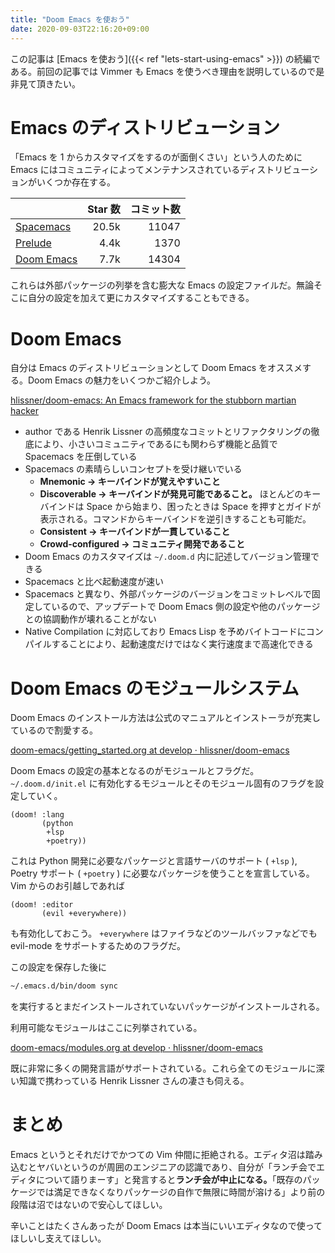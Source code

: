 ```yaml
---
title: "Doom Emacs を使おう"
date: 2020-09-03T22:16:20+09:00
---
```


この記事は [Emacs を使おう]({{< ref "lets-start-using-emacs" >}}) の続編である。前回の記事では Vimmer も Emacs を使うべき理由を説明しているので是非見て頂きたい。

# Emacs のディストリビューション

「Emacs を 1 からカスタマイズをするのが面倒くさい」という人のために Emacs にはコミュニティによってメンテナンスされているディストリビューションがいくつか存在する。

|                                                      | Star 数 | コミット数 |
| :--------------------------------------------------- | ------: | ---------: |
| [Spacemacs](https://www.spacemacs.org)               |   20.5k |      11047 |
| [Prelude](https://prelude.emacsredux.com/en/latest)  |    4.4k |       1370 |
| [Doom Emacs](https://github.com/hlissner/doom-emacs) |    7.7k |      14304 |

これらは外部パッケージの列挙を含む膨大な Emacs の設定ファイルだ。無論そこに自分の設定を加えて更にカスタマイズすることもできる。

# Doom Emacs

自分は Emacs のディストリビューションとして Doom Emacs をオススメする。Doom Emacs の魅力をいくつかご紹介しよう。

[hlissner/doom-emacs: An Emacs framework for the stubborn martian hacker](https://github.com/hlissner/doom-emacs)

- author である Henrik Lissner の高頻度なコミットとリファクタリングの徹底により、小さいコミュニティであるにも関わらず機能と品質で Spacemacs を圧倒している
- Spacemacs の素晴らしいコンセプトを受け継いでいる
  - **Mnemonic → キーバインドが覚えやすいこと**
  - **Discoverable → キーバインドが発見可能であること。** ほとんどのキーバインドは Space から始まり、困ったときは Space を押すとガイドが表示される。コマンドからキーバインドを逆引きすることも可能だ。
  - **Consistent → キーバインドが一貫していること**
  - **Crowd-configured → コミュニティ開発であること**
- Doom Emacs のカスタマイズは `~/.doom.d` 内に記述してバージョン管理できる
- Spacemacs と比べ起動速度が速い
- Spacemacs と異なり、外部パッケージのバージョンをコミットレベルで固定しているので、アップデートで Doom Emacs 側の設定や他のパッケージとの協調動作が壊れることがない
- Native Compilation に対応しており Emacs Lisp を予めバイトコードにコンパイルすることにより、起動速度だけではなく実行速度まで高速化できる

# Doom Emacs のモジュールシステム

Doom Emacs のインストール方法は公式のマニュアルとインストーラが充実しているので割愛する。

[doom-emacs/getting_started.org at develop · hlissner/doom-emacs](https://github.com/hlissner/doom-emacs/blob/develop/docs/getting_started.org)

Doom Emacs の設定の基本となるのがモジュールとフラグだ。 `~/.doom.d/init.el` に有効化するモジュールとそのモジュール固有のフラグを設定していく。

```emacs-lisp
(doom! :lang
       (python
        +lsp
        +poetry))
```

これは Python 開発に必要なパッケージと言語サーバのサポート ( `+lsp` ), Poetry サポート ( `+poetry` ) に必要なパッケージを使うことを宣言している。Vim からのお引越しであれば

```emacs-lisp
(doom! :editor
       (evil +everywhere))
```

も有効化しておこう。 `+everywhere` はファイラなどのツールバッファなどでも evil-mode をサポートするためのフラグだ。

この設定を保存した後に

```sh
~/.emacs.d/bin/doom sync
```

を実行するとまだインストールされていないパッケージがインストールされる。

利用可能なモジュールはここに列挙されている。

[doom-emacs/modules.org at develop · hlissner/doom-emacs](https://github.com/hlissner/doom-emacs/blob/develop/docs/modules.org)

既に非常に多くの開発言語がサポートされている。これら全てのモジュールに深い知識で携わっている Henrik Lissner さんの凄さも伺える。

# まとめ

Emacs というとそれだけでかつての Vim 仲間に拒絶される。エディタ沼は踏み込むとヤバいというのが周囲のエンジニアの認識であり、自分が「ランチ会でエディタについて語りまーす」と発言すると**ランチ会が中止になる。**「既存のパッケージでは満足できなくなりパッケージの自作で無限に時間が溶ける」より前の段階は沼ではないので安心してほしい。

辛いことはたくさんあったが Doom Emacs は本当にいいエディタなので使ってほしいし支えてほしい。
